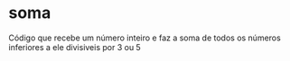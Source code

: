 # soma
Código que recebe um número inteiro e faz a soma de todos os números inferiores a ele divisiveis por 3 ou 5
